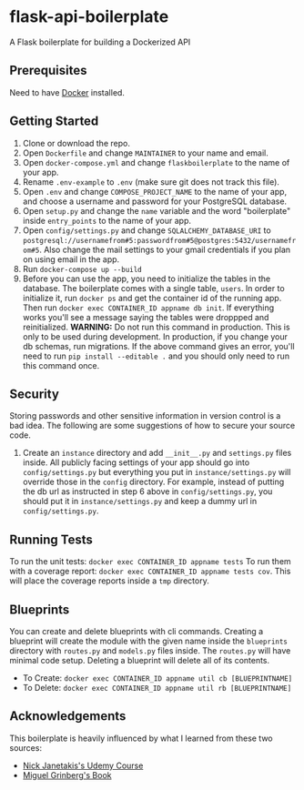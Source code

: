# flask-api-boilerplate
A Flask boilerplate for building a Dockerized API

## Prerequisites

Need to have [Docker](https://docs.docker.com/engine/installation/) installed.

## Getting Started
1. Clone or download the repo.
2. Open `Dockerfile` and change `MAINTAINER` to your name and email.
3. Open `docker-compose.yml` and change `flaskboilerplate` to the name of your app.
4. Rename `.env-example` to `.env` (make sure git does not track this file).
5. Open `.env` and change `COMPOSE_PROJECT_NAME` to the name of your app, and choose a username and password for your PostgreSQL database.
6. Open `setup.py` and change the `name` variable and the word "boilerplate" inside `entry_points` to the name of your app.
7. Open `config/settings.py` and change `SQLALCHEMY_DATABASE_URI` to `postgresql://usernamefrom#5:passwordfrom#5@postgres:5432/usernamefrom#5`. Also change the mail settings to your gmail credentials if you plan on using email in the app.
8. Run `docker-compose up --build`
9. Before you can use the app, you need to initialize the tables in the database. The boilerplate comes with a single table, `users`. In order to initialize it, run `docker ps` and get the container id of the running app. Then run `docker exec CONTAINER_ID appname db init`. If everything works you'll see a message saying the tables were droppped and reinitialized. **WARNING:** Do not run this command in production. This is only to be used during development. In production, if you change your db schemas, run migrations. If the above command gives an error, you'll need to run `pip install --editable .` and you should only need to run this command once. 

## Security
Storing passwords and other sensitive information in version control is a bad idea. The following are some suggestions of how to secure your source code. 
1. Create an `instance` directory and add `__init__.py` and `settings.py` files inside. All publicly facing settings of your app should go into `config/settings.py` but everything you put in `instance/settings.py` will override those in the `config` directory. For example, instead of putting the db url as instructed in step 6 above in `config/settings.py`, you should put it in `instance/settings.py` and keep a dummy url in `config/settings.py`. 

## Running Tests
To run the unit tests: `docker exec CONTAINER_ID appname tests`
To run them with a coverage report: `docker exec CONTAINER_ID appname tests cov`. This will place the coverage reports inside a `tmp` directory. 

## Blueprints
You can create and delete blueprints with cli commands. Creating a blueprint will create the module with the given name inside the `blueprints` directory with `routes.py` and `models.py` files inside. The `routes.py` will have minimal code setup. Deleting a blueprint will delete all of its contents.

- To Create: `docker exec CONTAINER_ID appname util cb [BLUEPRINTNAME]`
- To Delete: `docker exec CONTAINER_ID appname util rb [BLUEPRINTNAME]`

## Acknowledgements
This boilerplate is heavily influenced by what I learned from these two sources:
- [Nick Janetakis's Udemy Course](https://www.udemy.com/the-build-a-saas-app-with-flask-course/learn/v4/overview)
- [Miguel Grinberg's Book](https://www.amazon.com/Flask-Web-Development-Developing-Applications/dp/1449372627/ref=sr_1_2?ie=UTF8&qid=1491529179&sr=8-2&keywords=flask+book)
